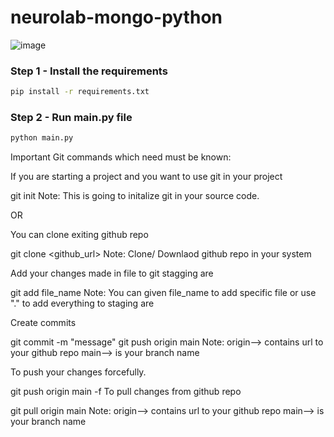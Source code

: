 # neurolab-mongo-python

![image](https://user-images.githubusercontent.com/57321948/196933065-4b16c235-f3b9-4391-9cfe-4affcec87c35.png)

### Step 1 - Install the requirements

```bash
pip install -r requirements.txt
```

### Step 2 - Run main.py file

```bash
python main.py
```
Important Git commands which need must be known:

If you are starting a project and you want to use git in your project

git init Note: This is going to initalize git in your source code.

OR

You can clone exiting github repo

git clone <github_url> Note: Clone/ Downlaod github repo in your system

Add your changes made in file to git stagging are

git add file_name Note: You can given file_name to add specific file or use "." to add everything to staging are

Create commits

git commit -m "message" git push origin main Note: origin--> contains url to your github repo main--> is your branch name

To push your changes forcefully.

git push origin main -f To pull changes from github repo

git pull origin main Note: origin--> contains url to your github repo main--> is your branch name